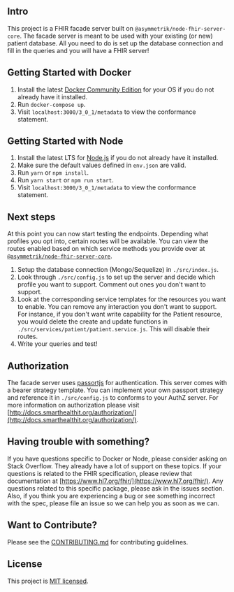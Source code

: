 ## Intro
This project is a FHIR facade server built on `@asymmetrik/node-fhir-server-core`.  The facade server is meant to be used with your existing (or new) patient database.  All you need to do is set up the database connection and fill in the queries and you will have a FHIR server!

## Getting Started with Docker
1. Install the latest [Docker Community Edition](https://www.docker.com/community-edition) for your OS if you do not already have it installed.
2. Run `docker-compose up`.
3. Visit `localhost:3000/3_0_1/metadata` to view the conformance statement.

## Getting Started with Node
1. Install the latest LTS for [Node.js](https://nodejs.org/en/) if you do not already have it installed.
2. Make sure the default values defined in `env.json` are valid.
3. Run `yarn` or `npm install`.
4. Run `yarn start` or `npm run start`.
5. Visit `localhost:3000/3_0_1/metadata` to view the conformance statement.

## Next steps
At this point you can now start testing the endpoints. Depending what profiles you opt into, certain routes will be available. You can view the routes enabled based on which service methods you provide over at [`@asymmetrik/node-fhir-server-core`](https://github.com/Asymmetrik/node-fhir-server-core#profiles). 

1. Setup the database connection (Mongo/Sequelize) in `./src/index.js`.
2. Look through `./src/config.js` to set up the server and decide which profile you want to support.  Comment out ones you don't want to support.
3. Look at the corresponding service templates for the resources you want to enable.  You can remove any interaction you don't want to support.  For instance, if you don't want write capability for the Patient resource, you would delete the create and update functions in `./src/services/patient/patient.service.js`.  This will disable their routes.
4.  Write your queries and test!

## Authorization
The facade server uses [passortjs](http://www.passportjs.org/) for authentication.  This server comes with a bearer strategy template.  You can implement your own passport strategy and reference it in `./src/config.js` to conforms to your AuthZ server.  For more information on authorization please visit [http://docs.smarthealthit.org/authorization/](http://docs.smarthealthit.org/authorization/).

## Having trouble with something?
If you have questions specific to Docker or Node, please consider asking on Stack Overflow.  They already have a lot of support on these topics. If your questions is related to the FHIR specification, please review that documentation at [https://www.hl7.org/fhir/](https://www.hl7.org/fhir/). Any questions related to this specific package, please ask in the issues section. Also, if you think you are experiencing a bug or see something incorrect with the spec, please file an issue so we can help you as soon as we can.

## Want to Contribute?
Please see the [CONTRIBUTING.md](./.github/CONTRIBUTING.md) for contributing guidelines.

## License
This project is [MIT licensed](./LICENSE).

